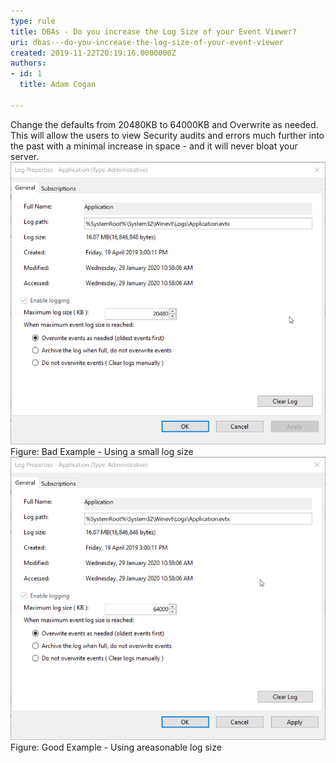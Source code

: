 ```yaml
---
type: rule
title: DBAs - Do you increase the Log Size of your Event Viewer?
uri: dbas---do-you-increase-the-log-size-of-your-event-viewer
created: 2019-11-22T20:19:16.0000000Z
authors:
- id: 1
  title: Adam Cogan

---
```


 
​Change the defaults from 20480KB to 64000KB and Overwrite as needed. This will allow the users to view Security audits and errors much further into the past with a minimal increase in space - and it will never bloat your server.​
 ​![SQLDatabases_EventLog_Bad.png](EventViewer_BadSmallLogSize.png)
Figure: Bad Example - Using a small log size
![SQLDatabases_EventLog_Bad.png](EventViewer_GoodReasonableLogSize.png)
Figure: Good Example - Using a ​reasonable log size

